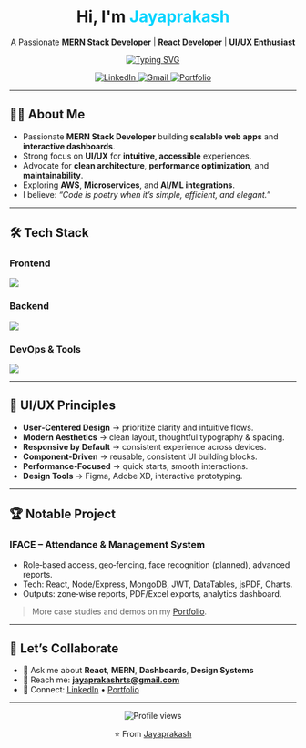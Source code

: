 <!-- Typing SVG -->
<h1 align="center">Hi, I'm <span style="color:#00D4FF;">Jayaprakash</span></h1>
<p align="center">A Passionate <strong>MERN Stack Developer</strong> | <strong>React Developer</strong> | <strong>UI/UX Enthusiast</strong></p>

<p align="center">
  <a href="https://github.com/jayaprakash-sv">
    <img src="https://readme-typing-svg.herokuapp.com?font=Fira+Code&weight=600&size=24&pause=1000&color=00D4FF&center=true&vCenter=true&width=700&lines=MERN+Developer;React+Developer+%7C+UI%2FUX+Enthusiast;Frontend+Developer+%7C+Performance+Focused;Clean+Coder+%7C+Problem+Solver;Open+to+Collaboration+%26+Learning" alt="Typing SVG" />
  </a>
</p>

<!-- Socials -->

<p align="center">
  <a href="https://www.linkedin.com/in/jayaprakash-palanivel-402429212/" target="_blank">
    <img src="https://img.shields.io/badge/LinkedIn-0A66C2?style=for-the-badge&logo=linkedin&logoColor=white" alt="LinkedIn"/>
  </a>
  <a href="mailto:jayaprakashrts@gmail.com">
    <img src="https://img.shields.io/badge/Gmail-EA4335?style=for-the-badge&logo=gmail&logoColor=white" alt="Gmail"/>
  </a>
  <a href="https://jp-portfoilo-dev.vercel.app/" target="_blank">
    <img src="https://img.shields.io/badge/Portfolio-000000?style=for-the-badge&logo=vercel&logoColor=white" alt="Portfolio"/>
  </a>
</p>

---

## 👨‍💻 About Me

* Passionate **MERN Stack Developer** building **scalable web apps** and **interactive dashboards**.
* Strong focus on **UI/UX** for **intuitive, accessible** experiences.
* Advocate for **clean architecture**, **performance optimization**, and **maintainability**.
* Exploring **AWS**, **Microservices**, and **AI/ML integrations**.
* I believe: *“Code is poetry when it’s simple, efficient, and elegant.”*

---

## 🛠️ Tech Stack

### Frontend

<p align="left">
<img src="https://skillicons.dev/icons?i=html,css,sass,javascript,typescript,react,nextjs,redux,tailwind,materialui,styledcomponents" />
</p>

### Backend

<p align="left">
  <img src="https://skillicons.dev/icons?i=nodejs,express,mongodb,postgresql,mysql,graphql,firebase,redis" />
</p>

### DevOps & Tools

<p align="left">
  <img src="https://skillicons.dev/icons?i=git,github,docker,aws,nginx,postman,webpack,vite,figma,vscode,linux" />
</p>

---

## 🎨 UI/UX Principles

* **User‑Centered Design** → prioritize clarity and intuitive flows.
* **Modern Aesthetics** → clean layout, thoughtful typography & spacing.
* **Responsive by Default** → consistent experience across devices.
* **Component‑Driven** → reusable, consistent UI building blocks.
* **Performance‑Focused** → quick starts, smooth interactions.
* **Design Tools** → Figma, Adobe XD, interactive prototyping.

---

## 🏆 Notable Project

### IFACE – Attendance & Management System

* Role‑based access, geo‑fencing, face recognition (planned), advanced reports.
* Tech: React, Node/Express, MongoDB, JWT, DataTables, jsPDF, Charts.
* Outputs: zone‑wise reports, PDF/Excel exports, analytics dashboard.

> More case studies and demos on my [Portfolio](https://jp-portfoilo-dev.vercel.app/).

---

## 🤝 Let’s Collaborate

* 💬 Ask me about **React**, **MERN**, **Dashboards**, **Design Systems**
* 📧 Reach me: **[jayaprakashrts@gmail.com](mailto:jayaprakashrts@gmail.com)**
* 🔗 Connect: [LinkedIn](https://www.linkedin.com/in/jayaprakash-palanivel-402429212/) • [Portfolio](https://jp-portfoilo-dev.vercel.app/)

---

<p align="center">
  <img src="https://komarev.com/ghpvc/?username=jayaprakash-sv&label=Profile%20Views&color=00D4FF&style=flat" alt="Profile views"/>
</p>

<p align="center">
  ⭐ From <a href="https://github.com/jayaprakashSs">Jayaprakash</a>
</p>
